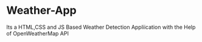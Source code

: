 # Weather-App
Its a HTML,CSS and JS Based Weather Detection Appliication with the Help of OpenWeatherMap API
